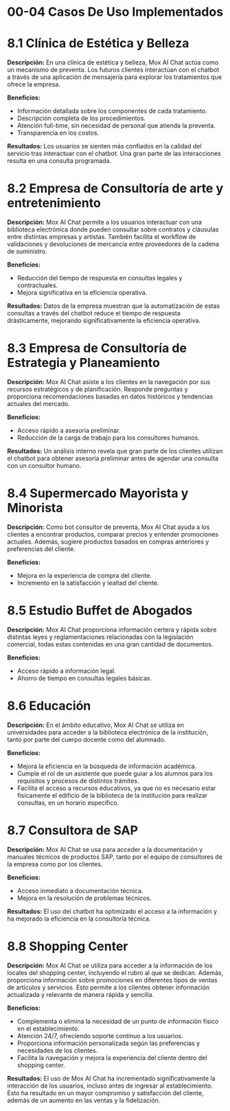 # 00-04 Casos De Uso Implementados
# 8.1 Clínica de Estética y Belleza
**Descripción:**
En una clínica de estética y belleza, Mox AI Chat actúa como un mecanismo de preventa. Los futuros clientes interactúan con el chatbot a través de una aplicación de mensajería para explorar los tratamientos que ofrece la empresa.

**Beneficios:**
- Información detallada sobre los componentes de cada tratamiento.
- Descripción completa de los procedimientos.
- Atención full-time, sin necesidad de personal que atienda la preventa.
- Transparencia en los costos.  

**Resultados:**
Los usuarios se sienten más confiados en la calidad del servicio tras interactuar con el chatbot. Una gran parte de las interacciones resulta en una consulta programada.


# 8.2 Empresa de Consultoría de arte y entretenimiento
**Descripción:**
Mox AI Chat permite a los usuarios interactuar con una biblioteca electrónica donde pueden consultar sobre contratos y cláusulas entre distintas empresas y artistas. También facilita el workflow de validaciones y devoluciones de mercancía entre proveedores de la cadena de suministro.

**Beneficios:**
- Reducción del tiempo de respuesta en consultas legales y contractuales.
- Mejora significativa en la eficiencia operativa.

**Resultados:**
Datos de la empresa muestran que la automatización de estas consultas a través del chatbot reduce el tiempo de respuesta drásticamente, mejorando significativamente la eficiencia operativa.


# 8.3 Empresa de Consultoría de Estrategia y Planeamiento
**Descripción:**
Mox AI Chat asiste a los clientes en la navegación por sus recursos estratégicos y de planificación. Responde preguntas y proporciona recomendaciones basadas en datos históricos y tendencias actuales del mercado.

**Beneficios:**
- Acceso rápido a asesoría preliminar.
- Reducción de la carga de trabajo para los consultores humanos.

**Resultados:**
Un análisis interno revela que gran parte de los clientes utilizan el chatbot para obtener asesoría preliminar antes de agendar una consulta con un consultor humano.


# 8.4 Supermercado Mayorista y Minorista 
**Descripción:**
Como bot consultor de preventa, Mox AI Chat ayuda a los clientes a encontrar productos, comparar precios y entender promociones actuales. Además, sugiere productos basados en compras anteriores y preferencias del cliente.

**Beneficios:**
- Mejora en la experiencia de compra del cliente.
- Incremento en la satisfacción y lealtad del cliente.


# 8.5 Estudio Buffet de Abogados
**Descripción:**
Mox AI Chat proporciona información certera y rápida sobre distintas leyes y reglamentaciones relacionadas con la legislación comercial, todas estas contenidas en una gran cantidad de documentos.

**Beneficios:**
- Acceso rápido a información legal.
- Ahorro de tiempo en consultas legales básicas.


# 8.6 Educación
**Descripción:**
En el ámbito educativo, Mox AI Chat se utiliza en universidades para acceder a la biblioteca electrónica de la institución, tanto por parte del cuerpo docente como del alumnado.

**Beneficios:**
- Mejora la eficiencia en la búsqueda de información académica.
- Cumple el rol de un asistente que puede guiar a los alumnos para los requisitos y procesos de distintos trámites.
- Facilita el acceso a recursos educativos, ya que no es necesario estar físicamente el edificio de la biblioteca de la institución para realizar consultas, en un horario específico.


# 8.7 Consultora de SAP
**Descripción:**
Mox AI Chat se usa para acceder a la documentación y manuales técnicos de productos SAP, tanto por el equipo de consultores de la empresa como por los clientes.

**Beneficios:**
- Acceso inmediato a documentación técnica.
- Mejora en la resolución de problemas técnicos.

**Resultados:**
El uso del chatbot ha optimizado el acceso a la información y ha mejorado la eficiencia en la consultoría técnica.


# 8.8 Shopping Center
**Descripción:**
Mox AI Chat se utiliza para acceder a la información de los locales del shopping center, incluyendo el rubro al que se dedican. Además, proporciona información sobre promociones en diferentes tipos de ventas de artículos y servicios. Esto permite a los clientes obtener información actualizada y relevante de manera rápida y sencilla.

**Beneficios:**
- Complementa o elimina la necesidad de un punto de información físico en el establecimiento.
- Atención 24/7, ofreciendo soporte continuo a los usuarios.
- Proporciona información personalizada según las preferencias y necesidades de los clientes.
- Facilita la navegación y mejora la experiencia del cliente dentro del shopping center.

**Resultados:**
El uso de Mox AI Chat ha incrementado significativamente la interacción de los usuarios, incluso antes de ingresar al establecimiento. Esto ha resultado en un mayor compromiso y satisfacción del cliente, además de un aumento en las ventas y la fidelización.